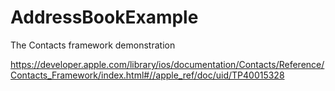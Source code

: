 # AddressBookExample

The Contacts framework demonstration

https://developer.apple.com/library/ios/documentation/Contacts/Reference/Contacts_Framework/index.html#//apple_ref/doc/uid/TP40015328
